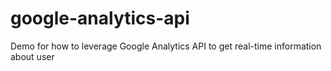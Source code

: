 # google-analytics-api
Demo for how to leverage Google Analytics API to get real-time information about user
